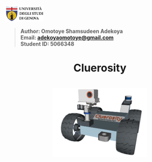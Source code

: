 <a href="https://unige.it/en/">
<img src="images/genoa_logo.png" width="20%" height="20%" title="University of Genoa" alt="University of Genoa" >
</a>

>**Author: Omotoye Shamsudeen Adekoya**   
 **Email: adekoyaomotoye@gmail.com**   
 **Student ID: 5066348**  

<div align="center">
<h1>  Cluerosity </h1><br>
<img src="images/cluerosity.png" width="50%" height="50%" title="Cluerosity Robot equipped with LiDAR, camera and laser sensor" alt="Cluerosity Robot equipped with LiDAR, camera and laser sensor" >

</div>
